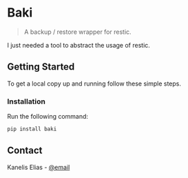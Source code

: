 # Baki

> A backup / restore wrapper for restic.

I just needed a tool to abstract the usage of restic.


## Getting Started

To get a local copy up and running follow these simple steps.


### Installation

Run the following command:

```sh
pip install baki
```


## Contact

Kanelis Elias - [@email](mailto:e.kanelis@voidbuffer.com)
